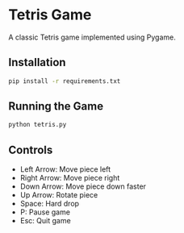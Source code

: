 # Tetris Game

A classic Tetris game implemented using Pygame.

## Installation

```bash
pip install -r requirements.txt
```

## Running the Game

```bash
python tetris.py
```

## Controls

- Left Arrow: Move piece left
- Right Arrow: Move piece right
- Down Arrow: Move piece down faster
- Up Arrow: Rotate piece
- Space: Hard drop
- P: Pause game
- Esc: Quit game